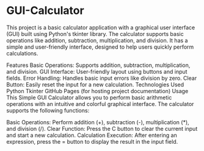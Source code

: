 # GUI-Calculator
This project is a basic calculator application with a graphical user interface (GUI) built using Python's tkinter library. The calculator supports basic operations like addition, subtraction, multiplication, and division. It has a simple and user-friendly interface, designed to help users quickly perform calculations.



Features
Basic Operations: Supports addition, subtraction, multiplication, and division.
GUI Interface: User-friendly layout using buttons and input fields.
Error Handling: Handles basic input errors like division by zero.
Clear Button: Easily reset the input for a new calculation.
Technologies Used
Python
Tkinter
GitHub Pages (for hosting project documentation)
Usage
This Simple GUI Calculator allows you to perform basic arithmetic operations with an intuitive and colorful graphical interface. The calculator supports the following functions:

Basic Operations: Perform addition (+), subtraction (-), multiplication (*), and division (/).
Clear Function: Press the C button to clear the current input and start a new calculation.
Calculation Execution: After entering an expression, press the = button to display the result in the input field.
